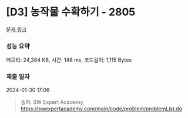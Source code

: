 # [D3] 농작물 수확하기 - 2805 

[문제 링크](https://swexpertacademy.com/main/code/problem/problemDetail.do?contestProbId=AV7GLXqKAWYDFAXB) 

### 성능 요약

메모리: 24,384 KB, 시간: 148 ms, 코드길이: 1,115 Bytes

### 제출 일자

2024-01-30 17:06



> 출처: SW Expert Academy, https://swexpertacademy.com/main/code/problem/problemList.do